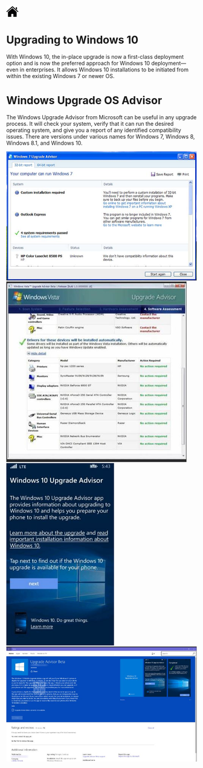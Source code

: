 [![Home](/img/home.jpg)](Readme.md)

# Upgrading to Windows 10

With Windows 10, the in-place upgrade is now a first-class deployment option and is
now the preferred approach for Windows 10 deployment—even in enterprises. It allows
Windows 10 installations to be initiated from within the existing Windows 7 or newer OS.

# Windows Upgrade OS Advisor

The Windows Upgrade Advisor from Microsoft can be useful in any upgrade process. It
will check your system, verify that it can run the desired operating system, and give you a
report of any identified compatibility issues. There are versions under various names for
Windows 7, Windows 8, Windows 8.1, and Windows 10.

![Home](/img/f1.3_7.1_Upg_advisor.jpg)
![Home](/img/f1.3_7.3_Upg_advisor_vista.jpg)
![Home](/img/f1.3_7.4_Upg_advisor_10_phone.jpg)
![Home](/img/f1.3_7.5_Upg_advisor_10.jpg)




